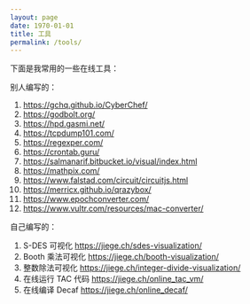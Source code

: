 ```yaml
---
layout: page
date: 1970-01-01
title: 工具
permalink: /tools/
---
```


下面是我常用的一些在线工具：

别人编写的：

1. https://gchq.github.io/CyberChef/
1. https://godbolt.org/
1. https://hpd.gasmi.net/
1. https://tcpdump101.com/
1. https://regexper.com/
1. https://crontab.guru/
1. https://salmanarif.bitbucket.io/visual/index.html
1. https://mathpix.com/
1. https://www.falstad.com/circuit/circuitjs.html
1. https://merricx.github.io/qrazybox/
1. https://www.epochconverter.com/
1. https://www.vultr.com/resources/mac-converter/


自己编写的：

1. S-DES 可视化 https://jiege.ch/sdes-visualization/
1. Booth 乘法可视化 https://jiege.ch/booth-visualization/
1. 整数除法可视化 https://jiege.ch/integer-divide-visualization/
1. 在线运行 TAC 代码 https://jiege.ch/online_tac_vm/
1. 在线编译 Decaf https://jiege.ch/online_decaf/
